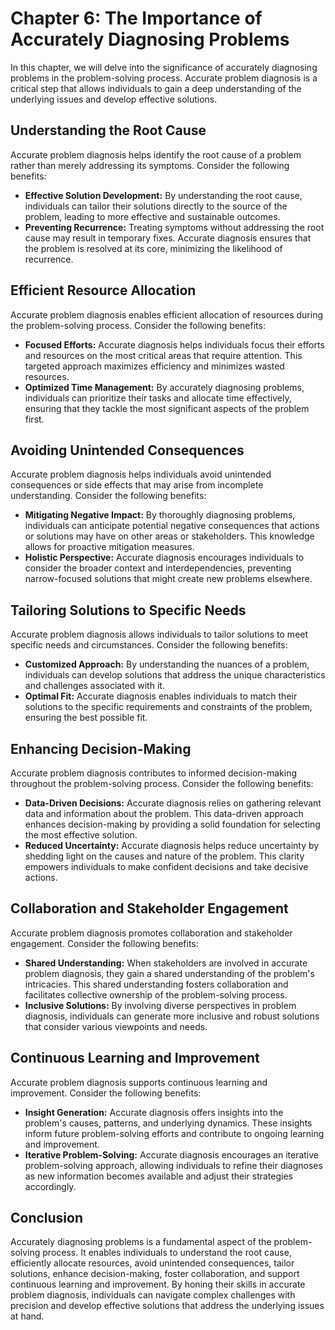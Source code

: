 Chapter 6: The Importance of Accurately Diagnosing Problems
===========================================================

In this chapter, we will delve into the significance of accurately diagnosing problems in the problem-solving process. Accurate problem diagnosis is a critical step that allows individuals to gain a deep understanding of the underlying issues and develop effective solutions.

Understanding the Root Cause
----------------------------

Accurate problem diagnosis helps identify the root cause of a problem rather than merely addressing its symptoms. Consider the following benefits:

* **Effective Solution Development:** By understanding the root cause, individuals can tailor their solutions directly to the source of the problem, leading to more effective and sustainable outcomes.
* **Preventing Recurrence:** Treating symptoms without addressing the root cause may result in temporary fixes. Accurate diagnosis ensures that the problem is resolved at its core, minimizing the likelihood of recurrence.

Efficient Resource Allocation
-----------------------------

Accurate problem diagnosis enables efficient allocation of resources during the problem-solving process. Consider the following benefits:

* **Focused Efforts:** Accurate diagnosis helps individuals focus their efforts and resources on the most critical areas that require attention. This targeted approach maximizes efficiency and minimizes wasted resources.
* **Optimized Time Management:** By accurately diagnosing problems, individuals can prioritize their tasks and allocate time effectively, ensuring that they tackle the most significant aspects of the problem first.

Avoiding Unintended Consequences
--------------------------------

Accurate problem diagnosis helps individuals avoid unintended consequences or side effects that may arise from incomplete understanding. Consider the following benefits:

* **Mitigating Negative Impact:** By thoroughly diagnosing problems, individuals can anticipate potential negative consequences that actions or solutions may have on other areas or stakeholders. This knowledge allows for proactive mitigation measures.
* **Holistic Perspective:** Accurate diagnosis encourages individuals to consider the broader context and interdependencies, preventing narrow-focused solutions that might create new problems elsewhere.

Tailoring Solutions to Specific Needs
-------------------------------------

Accurate problem diagnosis allows individuals to tailor solutions to meet specific needs and circumstances. Consider the following benefits:

* **Customized Approach:** By understanding the nuances of a problem, individuals can develop solutions that address the unique characteristics and challenges associated with it.
* **Optimal Fit:** Accurate diagnosis enables individuals to match their solutions to the specific requirements and constraints of the problem, ensuring the best possible fit.

Enhancing Decision-Making
-------------------------

Accurate problem diagnosis contributes to informed decision-making throughout the problem-solving process. Consider the following benefits:

* **Data-Driven Decisions:** Accurate diagnosis relies on gathering relevant data and information about the problem. This data-driven approach enhances decision-making by providing a solid foundation for selecting the most effective solution.
* **Reduced Uncertainty:** Accurate diagnosis helps reduce uncertainty by shedding light on the causes and nature of the problem. This clarity empowers individuals to make confident decisions and take decisive actions.

Collaboration and Stakeholder Engagement
----------------------------------------

Accurate problem diagnosis promotes collaboration and stakeholder engagement. Consider the following benefits:

* **Shared Understanding:** When stakeholders are involved in accurate problem diagnosis, they gain a shared understanding of the problem's intricacies. This shared understanding fosters collaboration and facilitates collective ownership of the problem-solving process.
* **Inclusive Solutions:** By involving diverse perspectives in problem diagnosis, individuals can generate more inclusive and robust solutions that consider various viewpoints and needs.

Continuous Learning and Improvement
-----------------------------------

Accurate problem diagnosis supports continuous learning and improvement. Consider the following benefits:

* **Insight Generation:** Accurate diagnosis offers insights into the problem's causes, patterns, and underlying dynamics. These insights inform future problem-solving efforts and contribute to ongoing learning and improvement.
* **Iterative Problem-Solving:** Accurate diagnosis encourages an iterative problem-solving approach, allowing individuals to refine their diagnoses as new information becomes available and adjust their strategies accordingly.

Conclusion
----------

Accurately diagnosing problems is a fundamental aspect of the problem-solving process. It enables individuals to understand the root cause, efficiently allocate resources, avoid unintended consequences, tailor solutions, enhance decision-making, foster collaboration, and support continuous learning and improvement. By honing their skills in accurate problem diagnosis, individuals can navigate complex challenges with precision and develop effective solutions that address the underlying issues at hand.
